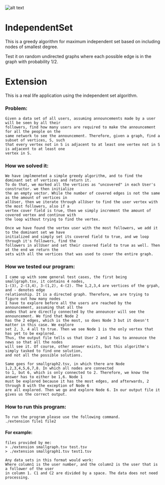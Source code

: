 ![alt text](https://user-images.githubusercontent.com/17519982/30360875-cf3169b6-9808-11e7-8d0b-8bc837974acf.png)
# IndependentSet
This is a greedy algorithm for maximum independent set based on including nodes of smallest degree. 

Test it on random undirected graphs where each possible edge is in the graph with probability 1/2.

# Extension

This is a real life application using the independent set algorithm.

### Problem: 
	Given a data set of all users, assuming announcements made by a user will be seen by all their 
	followers, find how many users are required to make the announcement for all the people on the
	same network to see the announcement. Therefore, given a graph, find a subset of vertices, S, such
	that every vertex not in S is adjacent to at least one vertex not in S is adjacent to at least one 
	vertex in S.

### How we solved it: 
	We have implmeneted a simple greedy algorithm, and to find the dominant set of vertices and return it.
	To do that, we marked all the vertices as "uncovered" in each User's constructor. we then initialize 
	the an empty vector. While the number of covered edges is not the same as the amount of vertices in 
	allUser, then we iterate through allUser to find the user vertex with the most followers, also if a 
	vertex cover field is true, then we simply increment the amount of covered vertex and continue with 
	the loop without trying to find the vertex.
	
	Once we have found the vertex user with the most followers, we add it to the dominant set we have 
	initialized and simply set its covered field to true, and we loop through it's followers, find the
	followers in allUser and set their covered field to true as well. Then at the end we return the 
	sets with all the vertices that was used to cover the entire graph.


### How we tested our program:
	I came up with some general test cases, the first being smallgraph.tsv, it contains 4 nodes,
	1-(3), 2-(3,4), 3-(1,2), 4-(2). The 1,2,3,4 are vertices of the grpah, and - denotes edge 
	relationship. It is a directed graph. Therefore, we are trying to figure out how many nodes 
	I have to explore before all the users are reached by the announcement, assuming that all the 
	nodes that are directly connected by the announcer will see the announcement. We find that Node 2
	has the 2 edges, which is the most, so does Node 3 but it doesn't matter in this case. We explore
	set 2, 3, 4 all to true. Then we see Node 1 is the only vertex that has yet to be explored. 
	Thus, the output file tells us that User 2 and 1 has to announce the news so that all the nodes 
	will see it. Of course, other answer exists, but this algorithm's simply tasked to find one solution, 
	and not all the possible solutions.

	Same goes for smallgraph2.tsv, in which there are Node 1,2,3,4,5,6,7,8. In which all nodes are connected
	to 1, but 6, which is only connected to 2. Therefore, we know the answer has to either be 1,6. Node 1 
	must be explored because it has the most edges, and afterwards, 2 through 8 with the exception of Node 6
	are all explored. Then we go and explore Node 6. In our output file it gives us the correct output. 


### How to run this program:

	To run the program please use the following command.
	./extension file1 file2

#### For example:

	files provided by me:
	> ./extension smallgraph.tsv test.tsv
	> ./extension smallgraph1.tsv test1.tsv

	Any data sets in this format would work:
	Where column1 is the user number, and the column2 is the user that is a follower of the user
	in column 1. C1 and C2 are divided by a space. The data does not need processing. 
